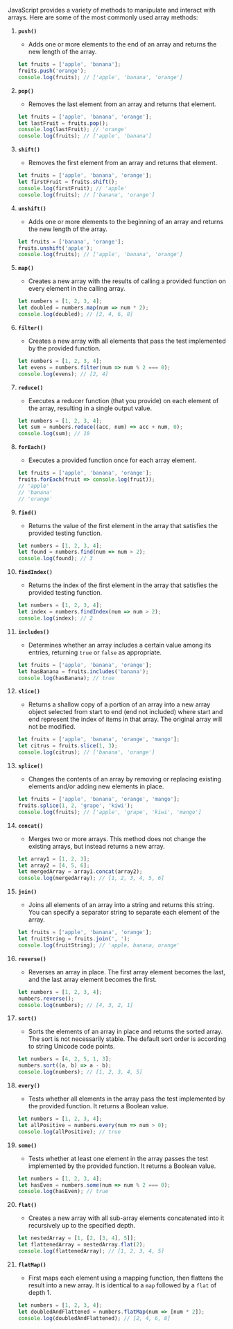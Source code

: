 
JavaScript provides a variety of methods to manipulate and interact with arrays. Here are some of the most commonly used array methods:

1. **`push()`**
   - Adds one or more elements to the end of an array and returns the new length of the array.
   ```javascript
   let fruits = ['apple', 'banana'];
   fruits.push('orange');
   console.log(fruits); // ['apple', 'banana', 'orange']
   ```

2. **`pop()`**
   - Removes the last element from an array and returns that element.
   ```javascript
   let fruits = ['apple', 'banana', 'orange'];
   let lastFruit = fruits.pop();
   console.log(lastFruit); // 'orange'
   console.log(fruits); // ['apple', 'banana']
   ```

3. **`shift()`**
   - Removes the first element from an array and returns that element.
   ```javascript
   let fruits = ['apple', 'banana', 'orange'];
   let firstFruit = fruits.shift();
   console.log(firstFruit); // 'apple'
   console.log(fruits); // ['banana', 'orange']
   ```

4. **`unshift()`**
   - Adds one or more elements to the beginning of an array and returns the new length of the array.
   ```javascript
   let fruits = ['banana', 'orange'];
   fruits.unshift('apple');
   console.log(fruits); // ['apple', 'banana', 'orange']
   ```

5. **`map()`**
   - Creates a new array with the results of calling a provided function on every element in the calling array.
   ```javascript
   let numbers = [1, 2, 3, 4];
   let doubled = numbers.map(num => num * 2);
   console.log(doubled); // [2, 4, 6, 8]
   ```

6. **`filter()`**
   - Creates a new array with all elements that pass the test implemented by the provided function.
   ```javascript
   let numbers = [1, 2, 3, 4];
   let evens = numbers.filter(num => num % 2 === 0);
   console.log(evens); // [2, 4]
   ```

7. **`reduce()`**
   - Executes a reducer function (that you provide) on each element of the array, resulting in a single output value.
   ```javascript
   let numbers = [1, 2, 3, 4];
   let sum = numbers.reduce((acc, num) => acc + num, 0);
   console.log(sum); // 10
   ```

8. **`forEach()`**
   - Executes a provided function once for each array element.
   ```javascript
   let fruits = ['apple', 'banana', 'orange'];
   fruits.forEach(fruit => console.log(fruit));
   // 'apple'
   // 'banana'
   // 'orange'
   ```

9. **`find()`**
   - Returns the value of the first element in the array that satisfies the provided testing function.
   ```javascript
   let numbers = [1, 2, 3, 4];
   let found = numbers.find(num => num > 2);
   console.log(found); // 3
   ```

10. **`findIndex()`**
    - Returns the index of the first element in the array that satisfies the provided testing function.
    ```javascript
    let numbers = [1, 2, 3, 4];
    let index = numbers.findIndex(num => num > 2);
    console.log(index); // 2
    ```

11. **`includes()`**
    - Determines whether an array includes a certain value among its entries, returning `true` or `false` as appropriate.
    ```javascript
    let fruits = ['apple', 'banana', 'orange'];
    let hasBanana = fruits.includes('banana');
    console.log(hasBanana); // true
    ```

12. **`slice()`**
    - Returns a shallow copy of a portion of an array into a new array object selected from start to end (end not included) where start and end represent the index of items in that array. The original array will not be modified.
    ```javascript
    let fruits = ['apple', 'banana', 'orange', 'mango'];
    let citrus = fruits.slice(1, 3);
    console.log(citrus); // ['banana', 'orange']
    ```

13. **`splice()`**
    - Changes the contents of an array by removing or replacing existing elements and/or adding new elements in place.
    ```javascript
    let fruits = ['apple', 'banana', 'orange', 'mango'];
    fruits.splice(1, 2, 'grape', 'kiwi');
    console.log(fruits); // ['apple', 'grape', 'kiwi', 'mango']
    ```

14. **`concat()`**
    - Merges two or more arrays. This method does not change the existing arrays, but instead returns a new array.
    ```javascript
    let array1 = [1, 2, 3];
    let array2 = [4, 5, 6];
    let mergedArray = array1.concat(array2);
    console.log(mergedArray); // [1, 2, 3, 4, 5, 6]
    ```

15. **`join()`**
    - Joins all elements of an array into a string and returns this string. You can specify a separator string to separate each element of the array.
    ```javascript
    let fruits = ['apple', 'banana', 'orange'];
    let fruitString = fruits.join(', ');
    console.log(fruitString); // 'apple, banana, orange'
    ```

16. **`reverse()`**
    - Reverses an array in place. The first array element becomes the last, and the last array element becomes the first.
    ```javascript
    let numbers = [1, 2, 3, 4];
    numbers.reverse();
    console.log(numbers); // [4, 3, 2, 1]
    ```

17. **`sort()`**
    - Sorts the elements of an array in place and returns the sorted array. The sort is not necessarily stable. The default sort order is according to string Unicode code points.
    ```javascript
    let numbers = [4, 2, 5, 1, 3];
    numbers.sort((a, b) => a - b);
    console.log(numbers); // [1, 2, 3, 4, 5]
    ```

18. **`every()`**
    - Tests whether all elements in the array pass the test implemented by the provided function. It returns a Boolean value.
    ```javascript
    let numbers = [1, 2, 3, 4];
    let allPositive = numbers.every(num => num > 0);
    console.log(allPositive); // true
    ```

19. **`some()`**
    - Tests whether at least one element in the array passes the test implemented by the provided function. It returns a Boolean value.
    ```javascript
    let numbers = [1, 2, 3, 4];
    let hasEven = numbers.some(num => num % 2 === 0);
    console.log(hasEven); // true
    ```

20. **`flat()`**
    - Creates a new array with all sub-array elements concatenated into it recursively up to the specified depth.
    ```javascript
    let nestedArray = [1, [2, [3, 4], 5]];
    let flattenedArray = nestedArray.flat(2);
    console.log(flattenedArray); // [1, 2, 3, 4, 5]
    ```

21. **`flatMap()`**
    - First maps each element using a mapping function, then flattens the result into a new array. It is identical to a `map` followed by a `flat` of depth 1.
    ```javascript
    let numbers = [1, 2, 3, 4];
    let doubledAndFlattened = numbers.flatMap(num => [num * 2]);
    console.log(doubledAndFlattened); // [2, 4, 6, 8]
    ```